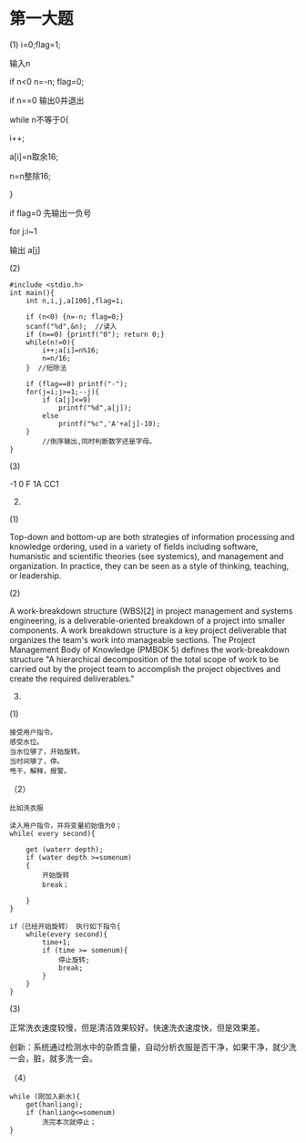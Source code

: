 # 第一大题
(1) 
i=0;flag=1;

输入n

if n<0 n=-n; flag=0;

if n==0 输出0并退出

while n不等于0{

i++;

a[i]=n取余16;

n=n整除16;

}

if flag=0 先输出一负号

for j:i~1

输出 a[j]


(2)

    #include <stdio.h>
    int main(){
        int n,i,j,a[100],flag=1;
        
        if (n<0) {n=-n; flag=0;}
        scanf("%d",&n);  //读入
        if (n==0) {printf("0"); return 0;}
        while(n!=0){
            i++;a[i]=n%16;
            n=n/16;
        }  //短除法
        
        if (flag==0) printf("-");
        for(j=i;j>=1;--j){
            if (a[j]<=9)
                printf("%d",a[j]);
            else
                printf("%c",'A'+a[j]-10);
        }
            //倒序输出,同时判断数字还是字母。
    }
(3)

-1 0 F 1A CC1

2. 

(1)

Top-down and bottom-up are both strategies of information processing and knowledge ordering, used in a variety of fields including software, humanistic and scientific theories (see systemics), and management and organization. In practice, they can be seen as a style of thinking, teaching, or leadership.


(2)

A work-breakdown structure (WBS)[2] in project management and systems engineering, is a deliverable-oriented breakdown of a project into smaller components. A work breakdown structure is a key project deliverable that organizes the team's work into manageable sections. The Project Management Body of Knowledge (PMBOK 5) defines the work-breakdown structure "A hierarchical decomposition of the total scope of work to be carried out by the project team to accomplish the project objectives and create the required deliverables."



3. 

(1)

    接受用户指令。
    感受水位。
    当水位够了，开始旋转。
    当时间够了，停。
    甩干，解释，报警。

（2）

    比如洗衣服

    读入用户指令，并将变量初始值为0；
    while( every second){

        get (waterr depth);
        if (water depth >=somenum)
        {
            开始旋转
            break；

        }
    }

    if（已经开始旋转） 执行如下指令{
        while(every second){
            time+1;
            if (time >= somenum){
                停止旋转;
                break;
            }
        }
    }

(3)

正常洗衣速度较慢，但是清洁效果较好。快速洗衣速度快，但是效果差。

创新：系统通过检测水中的杂质含量，自动分析衣服是否干净，如果干净，就少洗一会，脏，就多洗一会。

（4）

    while (刚加入新水){
        get(hanliang);
        if (hanliang<=somenum)
            洗完本次就停止；
    }


